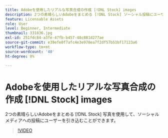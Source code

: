 ```yaml
---
title: Adobeを使用したリアルな写真合成の作成 [!DNL Stock] images
description: 2つの素晴らしいAdobeをまとめる [!DNL Stock] ソーシャル投稿にユーザーを引き込む写真
feature: Licensable Assets
role: User
level: Beginner, Intermediate
thumbnail: 331836.jpg
exl-id: 251fdc84-a3fe-47fb-b457-48c881d277ae
source-git-commit: e39efe0f7afc4e3e970ea7f2df57b51bf17123a6
workflow-type: tm+mt
source-wordcount: '40'
ht-degree: 0%

---
```


# Adobeを使用したリアルな写真合成の作成 [!DNL Stock] images

2つの素晴らしいAdobeをまとめる [!DNL Stock] 写真を使用して、ソーシャルメディアへの投稿にユーザーを引き込むことができます。

>[!VIDEO](https://video.tv.adobe.com/v/331836?hidetitle=true)
